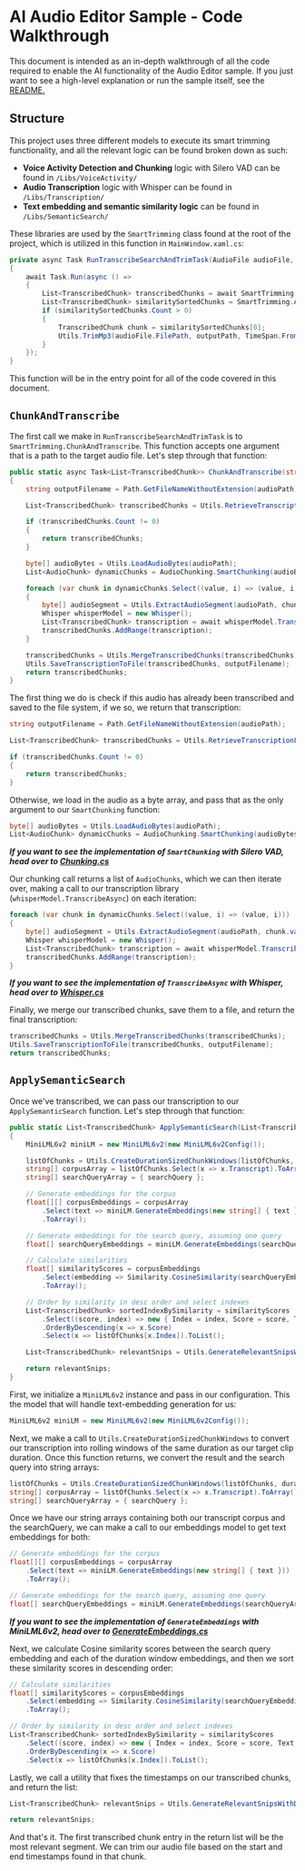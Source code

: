 # AI Audio Editor Sample - Code Walkthrough

This document is intended as an in-depth walkthrough of all the code required to enable the AI functionality of the Audio Editor sample. If you just want to see a high-level explanation or run the sample itself, see the [README.](./README.md)

## Structure

This project uses three different models to execute its smart trimming functionality, and all the relevant logic can be found broken down as such:

* **Voice Activity Detection and Chunking** logic with Silero VAD can be found in `/Libs/VoiceActivity/`
* **Audio Transcription** logic with Whisper can be found in `/Libs/Transcription/`
* **Text embedding and semantic similarity logic** can be found in `/Libs/SemanticSearch/`


These libraries are used by the `SmartTrimming` class found at the root of the project, which is utilized in this function in `MainWindow.xaml.cs`:

```csharp
private async Task RunTranscribeSearchAndTrimTask(AudioFile audioFile, string outputPath)
{
    await Task.Run(async () =>
    {
        List<TranscribedChunk> transcribedChunks = await SmartTrimming.ChunkAndTranscribe(audioFile.FilePath);
        List<TranscribedChunk> similaritySortedChunks = SmartTrimming.ApplySemanticSearch(transcribedChunks, audioFile.Keyword, audioFile.TrimmedDuration);
        if (similaritySortedChunks.Count > 0)
        {
            TranscribedChunk chunk = similaritySortedChunks[0];
            Utils.TrimMp3(audioFile.FilePath, outputPath, TimeSpan.FromSeconds(chunk.Start), TimeSpan.FromSeconds(chunk.End));
        }
    });
}
```

This function will be in the entry point for all of the code covered in this document.

## `ChunkAndTranscribe`

The first call we make in `RunTranscribeSearchAndTrimTask` is to `SmartTrimming.ChunkAndTranscribe`. This function accepts one argument that is a path to the target audio file. Let's step through that function:

```csharp
public static async Task<List<TranscribedChunk>> ChunkAndTranscribe(string audioPath)
{
    string outputFilename = Path.GetFileNameWithoutExtension(audioPath);

    List<TranscribedChunk> transcribedChunks = Utils.RetrieveTranscriptionFromFile(outputFilename) ?? new List<TranscribedChunk>();

    if (transcribedChunks.Count != 0)
    {
        return transcribedChunks;
    }

    byte[] audioBytes = Utils.LoadAudioBytes(audioPath);
    List<AudioChunk> dynamicChunks = AudioChunking.SmartChunking(audioBytes);

    foreach (var chunk in dynamicChunks.Select((value, i) => (value, i)))
    {
        byte[] audioSegment = Utils.ExtractAudioSegment(audioPath, chunk.value.start, chunk.value.end - chunk.value.start);
        Whisper whisperModel = new Whisper();
        List<TranscribedChunk> transcription = await whisperModel.TranscribeAsync(audioSegment, "en", TaskType.Transcribe, chunk.value.start);
        transcribedChunks.AddRange(transcription);
    }

    transcribedChunks = Utils.MergeTranscribedChunks(transcribedChunks);
    Utils.SaveTranscriptionToFile(transcribedChunks, outputFilename);
    return transcribedChunks;
}
```

The first thing we do is check if this audio has already been transcribed and saved to the file system, if we so, we return that transcription:

```csharp
string outputFilename = Path.GetFileNameWithoutExtension(audioPath);

List<TranscribedChunk> transcribedChunks = Utils.RetrieveTranscriptionFromFile(outputFilename) ?? new List<TranscribedChunk>();

if (transcribedChunks.Count != 0)
{
    return transcribedChunks;
}
```

Otherwise, we load in the audio as a byte array, and pass that as the only argument to our `SmartChunking` function:

```csharp
byte[] audioBytes = Utils.LoadAudioBytes(audioPath);
List<AudioChunk> dynamicChunks = AudioChunking.SmartChunking(audioBytes);
```
***If you want to see the implementation of `SmartChunking` with Silero VAD, head over to [Chunking.cs](./Libs/VoiceActivity/Chunking.cs)***

Our chunking call returns a list of `AudioChunks`, which we can then iterate over, making a call to our transcription library (`whisperModel.TranscribeAsync`) on each iteration:

```csharp
foreach (var chunk in dynamicChunks.Select((value, i) => (value, i)))
{
    byte[] audioSegment = Utils.ExtractAudioSegment(audioPath, chunk.value.start, chunk.value.end - chunk.value.start);
    Whisper whisperModel = new Whisper();
    List<TranscribedChunk> transcription = await whisperModel.TranscribeAsync(audioSegment, "en", TaskType.Transcribe, chunk.value.start);
    transcribedChunks.AddRange(transcription);
}
```

***If you want to see the implementation of `TranscribeAsync` with Whisper, head over to [Whisper.cs](./Libs/Transcription/Whisper.cs)***

Finally, we merge our transcribed chunks, save them to a file, and return the final transcription:

```csharp
transcribedChunks = Utils.MergeTranscribedChunks(transcribedChunks);
Utils.SaveTranscriptionToFile(transcribedChunks, outputFilename);
return transcribedChunks;
```

## `ApplySemanticSearch`

Once we've transcribed, we can pass our transcription to our `ApplySemanticSearch` function. Let's step through that function: 

```csharp
public static List<TranscribedChunk> ApplySemanticSearch(List<TranscribedChunk> listOfChunks, string searchQuery, int durationSeconds = 30)
{
    MiniLML6v2 miniLM = new MiniLML6v2(new MiniLML6v2Config());

    listOfChunks = Utils.CreateDurationSizedChunkWindows(listOfChunks, durationSeconds);
    string[] corpusArray = listOfChunks.Select(x => x.Transcript).ToArray();
    string[] searchQueryArray = { searchQuery };

    // Generate embeddings for the corpus
    float[][] corpusEmbeddings = corpusArray
        .Select(text => miniLM.GenerateEmbeddings(new string[] { text }))
        .ToArray();

    // Generate embeddings for the search query, assuming one query
    float[] searchQueryEmbeddings = miniLM.GenerateEmbeddings(searchQueryArray);

    // Calculate similarities
    float[] similarityScores = corpusEmbeddings
        .Select(embedding => Similarity.CosineSimilarity(searchQueryEmbeddings, embedding))
        .ToArray();

    // Order by similarity in desc order and select indexes
    List<TranscribedChunk> sortedIndexBySimilarity = similarityScores
        .Select((score, index) => new { Index = index, Score = score, Text = corpusArray[index] })
        .OrderByDescending(x => x.Score)
        .Select(x => listOfChunks[x.Index]).ToList();

    List<TranscribedChunk> relevantSnips = Utils.GenerateRelevantSnipsWithDuration(sortedIndexBySimilarity, durationSeconds);

    return relevantSnips;
}
```

First, we initialize a `MiniLML6v2` instance and pass in our configuration. This the model that will handle text-embedding generation for us:

```csharp
MiniLML6v2 miniLM = new MiniLML6v2(new MiniLML6v2Config());
```

Next, we make a call to `Utils.CreateDurationSizedChunkWindows` to convert our transcription into rolling windows of the same duration as our target clip duration. Once this function returns, we convert the result and the search query into string arrays:

```csharp
listOfChunks = Utils.CreateDurationSizedChunkWindows(listOfChunks, durationSeconds);
string[] corpusArray = listOfChunks.Select(x => x.Transcript).ToArray();
string[] searchQueryArray = { searchQuery };
```

Once we have our string arrays containing both our transcript corpus and the searchQuery, we can make a call to our embeddings model to get text embeddings for both:

```csharp
// Generate embeddings for the corpus
float[][] corpusEmbeddings = corpusArray
    .Select(text => miniLM.GenerateEmbeddings(new string[] { text }))
    .ToArray();

// Generate embeddings for the search query, assuming one query
float[] searchQueryEmbeddings = miniLM.GenerateEmbeddings(searchQueryArray);
```

***If you want to see the implementation of `GenerateEmbeddings` with MiniLML6v2, head over to [GenerateEmbeddings.cs](./Libs/SemanticSearch/MiniLM/MiniLML6v2.cs)***

Next, we calculate Cosine similarity scores between the search query embedding and each of the duration window embeddings, and then we sort these similarity scores in descending order:

```csharp
// Calculate similarities
float[] similarityScores = corpusEmbeddings
    .Select(embedding => Similarity.CosineSimilarity(searchQueryEmbeddings, embedding))
    .ToArray();

// Order by similarity in desc order and select indexes
List<TranscribedChunk> sortedIndexBySimilarity = similarityScores
    .Select((score, index) => new { Index = index, Score = score, Text = corpusArray[index] })
    .OrderByDescending(x => x.Score)
    .Select(x => listOfChunks[x.Index]).ToList();
```

Lastly, we call a utility that fixes the timestamps on our transcribed chunks, and return the list:

```csharp
List<TranscribedChunk> relevantSnips = Utils.GenerateRelevantSnipsWithDuration(sortedIndexBySimilarity, durationSeconds);

return relevantSnips;
```

And that's it. The first transcribed chunk entry in the return list will be the most relevant segment. We can trim our audio file based on the start and end timestamps found in that chunk.

